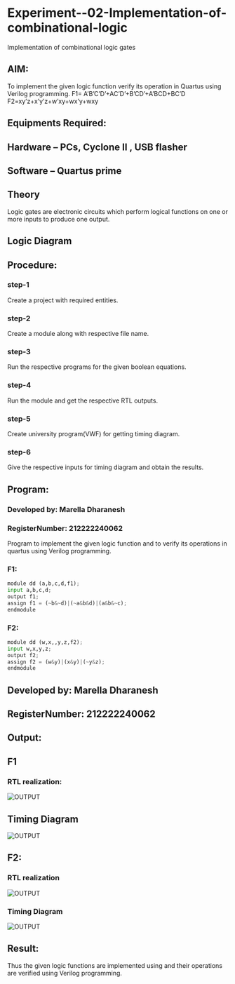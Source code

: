 # Experiment--02-Implementation-of-combinational-logic
Implementation of combinational logic gates
 
## AIM:
To implement the given logic function verify its operation in Quartus using Verilog programming.
 F1= A’B’C’D’+AC’D’+B’CD’+A’BCD+BC’D
F2=xy’z+x’y’z+w’xy+wx’y+wxy
 
 
 
## Equipments Required:
## Hardware – PCs, Cyclone II , USB flasher
## Software – Quartus prime


## Theory
 Logic gates are electronic circuits which perform logical functions on one or more inputs to produce one output.

## Logic Diagram
## Procedure:
### step-1

Create a project with required entities.
### step-2

Create a module along with respective file name.
### step-3

Run the respective programs for the given boolean equations.
### step-4

Run the module and get the respective RTL outputs.
### step-5

Create university program(VWF) for getting timing diagram.
### step-6
Give the respective inputs for timing diagram and obtain the results.
## Program:
### Developed by: Marella Dharanesh
### RegisterNumber: 212222240062


Program to implement the given logic function and to verify its operations in quartus using Verilog programming.
### F1:
```python
module dd (a,b,c,d,f1);
input a,b,c,d;
output f1;
assign f1 = (~b&~d)|(~a&b&d)|(a&b&~c);
endmodule 
```
### F2:
```python
module dd (w,x,,y,z,f2);
input w,x,y,z;
output f2;
assign f2 = (w&y)|(x&y)|(~y&z);
endmodule
```
## Developed by: Marella Dharanesh
## RegisterNumber: 212222240062



## Output:
## F1
### RTL realization:
![OUTPUT](/de%20ex-2.1.png)

## Timing Diagram
![OUTPUT](/de%20ex-2%201.1.png)
## F2:
### RTL realization
![OUTPUT](/de%20ex-2.2.png)
### Timing Diagram
![OUTPUT](/de%20ex-2%202.1.png)
## Result:
Thus the given logic functions are implemented using  and their operations are verified using Verilog programming.
